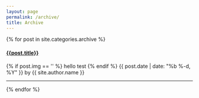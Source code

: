 ```yaml
---
layout: page
permalink: /archive/
title: Archive
---
```


<div id="archives">
  <div class="archive-group">
    {% for post in site.categories.archive %}
        <article class="archive-item">
        <h4><a href="{{ site.baseurl }}{{ post.url }}">{{post.title}}</a></h4>
         {% if post.img == '' %}
           hello test
         {% endif %}
           <span class="post-meta">
           <time class="post-date" datetime="{{ page.date | date:"%Y-%m-%d" }}">{{ post.date | date: "%b %-d, %Y" }}</time>
           <span class="post-author">by {{ site.author.name }}</span>
          </span>
        </article>
       <hr>
    {% endfor %}
  </div>
</div>


